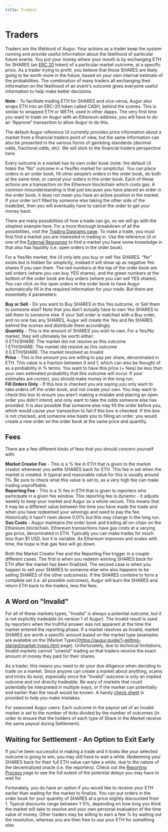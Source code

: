```yaml
---
title: Traders
---
```

# Traders 

Traders are the lifeblood of Augur. Your actions as a trader keep the system running and provide useful information about the likelihood of particular future events. You put your money where your mouth is by exchanging ETH for SHARES (an [ERC 20](https://en.wikipedia.org/wiki/ERC-20) token) of a particular market outcome, at a specific price. As a trader trying to profit, you believe that those SHARES are likely going to be worth more in the future, based on your own internal estimate of the probabilities. The combination of many traders all exchanging their information on the likelihood of an event's outcome gives everyone useful information to help make better decisions.

**Note** - To facilitate trading ETH for SHARES and vice-versa, Augur also wraps ETH into an ERC-20 token called CASH, behind the scenes. This is similar to wrapped ETH or WETH, used in other dapps. The very first time you want to trade on Augur with an Ethereum address, you will have to do an “Approve” transaction to allow Augur to do this.

The default Augur reference UI currently provides price information about a market from a financial traders point of view, but the same information can also be presented in the various forms of gambling standards (decimal odds, fractional odds, etc). We will stick to the financial traders perspective here.

Every outcome in a market has its own order book (note: the default UI hides the “No” outcome in a Yes/No market for simplicity). You can place orders in an order book, fill other people’s orders in the order book, do both at the same time, or cancel your orders in the order book. Each of these actions are a transaction on the Ethereum blockchain which costs gas. A common misunderstanding is that just because you have placed an order in the order book, it does not mean you have an active position in the market. If your order isn’t filled by someone else taking the other side of the trade/bet, then you will eventually have to cancel the order to get your money back.

There are many possibilities of how a trade can go, so we will go with the simplest example here. For a more thorough breakdown of all the possibilities, visit the [Trading Diagrams page](https://augur.guide/3-traders/trading-diagrams.html). To make a trade, you must first find a market you are interested in trading in. Use the reference UI or one of the [External Resources](https://augur.guide/5-external-resources.html) to find a market you have some knowledge in that also has liquidity (i.e. open orders in the order book). 

For a Yes/No market, the UI only lets you buy or sell Yes SHARES. “No” exists but is hidden for simplicity, instead it will show up as negative Yes shares if you own them. The red numbers at the top of the order book are sell orders (where you can buy YES shares), and the green numbers at the bottom of the order book are buy orders (where you can sell YES shares). You can click on the open orders in the order book to have Augur automatically fill in the required information for your trade. But there are essentially 4 parameters:

**Buy or Sell** - Do you want to Buy SHARES in this Yes outcome, or Sell them to someone else? Note that you don’t actually have to own Yes SHARES to sell them to someone else. If your Sell order is matched with a Buy order, and no one has any SHARES, Augur will create the Yes and No SHARES behind the scenes and distribute them accordingly.<br />
**Quantity** - This is the amount of SHARES you wish to own. For a Yes/No market, they will ultimately be worth either:<br />
0 ETH/SHARE: The market did not resolve as this outcome<br />
1 ETH/SHARE: The market did resolve as this outcome<br />
0.5 ETH/SHARE: The market resolved as Invalid <br />
**Price** - This is the amount you are willing to pay per share, denominated in ETH. This value is a fraction between 0 and 1, which can also be thought of as a probability in % terms. You want to have this price (+ fees) be less than your own estimated probability that this outcome will occur. If your estimates are correct, you should make money in the long run.<br />
**Fill Orders Only** - If this box is checked you are saying you only want to take orders off the order book, and not create your own. You may want to check this box to ensure you aren’t making a mistake and placing an open order you didn’t intend, and only want to take the odds someone else has provided. It is also possible that someone else may fill the order before you, which would cause your transaction to fail if this box is checked. If this box is not checked, and someone else beats you to filling an order, you would create a new order on the order book at the same price and quantity.

## Fees

There are a few different kinds of fees that you should concern yourself with:

**Market Creator Fee** - This is a % fee in ETH that is given to the market creator whenever you settle SHARES back for ETH. This fee is set when the market is created. A typical and reasonable value for this is usually around 1%. Be sure to check what this value is set to, as a very high fee can make trading unprofitable.<br />
**Reporting Fee** - This is a % fee in ETH that is given to reporters who participate in a given fee window. This reporting fee is dynamic - it adjusts weekly to keep your market and Augur as a whole secure. This means that it may be a different value between the time you have made the trade and when you have redeemed your winnings and need to pay the fee. Historically it hasn’t risen above 0.01% but this may change in the long run.<br />
**Gas Costs** - Augur maintains the order book and trading all on-chain on the Ethereum blockchain. Ethereum transactions have gas costs at a varying gas price, denominated in ETH. Typically you can make trades for much less than $1 USD, but it is variable. As Ethereum improves and scales with time, the hope is that gas fees will go down.

Both the Market Creator Fee and the Reporting Fee trigger in a couple different cases. The first is when you redeem winning SHARES back for ETH after the market has been finalized. The second case is when you happen to sell your SHARES to someone else who also happens to be selling SHARES of the other outcome(s). If the SHARES combine to form a complete set (i.e. all possible outcomes), Augur will burn the SHARES and return ETH back to the traders, less the fees.

## A Word on "Invalid"

For all of these markets types, "Invalid" is always a potential outcome, but it is not explicitly tradeable (in version 1 of Augur). The Invalid result is used by reporters when the truthful answer was not apparent at the time the market entered the reporting phase. If a market resolves as Invalid, market SHARES are worth a specific amount based on the market type (examples are available on the [Market Types](https://augur.guide/1-getting-started/market-types.html page). Unfortunately, due to technical limitations, Invalid markets cannot "unwind" trading so that traders receive the exact amount of money they paid for their shares.

As a trader, this means you need to do your due diligence when deciding to trade on a market. Since anyone can create a market about anything, scams and tricks do exist, especially since the “Invalid” outcome is only an implied outcome and not directly tradeable. Be wary of markets that could potentially be interpreted in multiple ways, or if the market can potentially end earlier than the result would be known. A handy [check sheet](https://augur.guide/3-traders/checksheet.html) is provided to help you make mistakes.

For seasoned Augur users: Each outcome in the payout set of an Invalid market is set to the number of ticks divided by the number of outcomes (in order to ensure that the holders of each type of Share in the Market receive the same payout during Settlement).

## Waiting for Settlement - An Option to Exit Early

If you’ve been successful in making a trade and it looks like your selected outcome is going to win, you may still have to wait a while. Redeeming your SHARES back for their full ETH value can take a while, due to the nature of the decentralized oracle (i.e. the reporters). Check out the [Reporting Process](https://augur.guide/4-reporters/1-reporting-process.html) page to see the full extent of the potential delays you may have to wait for. 

Fortunately, you do have an option if you would like to receive your ETH earlier than waiting for the market to finalize. You can put orders in the order book for your quantity of SHARES at a price slightly discounted from 1. Typical discounts range between 1-5%, depending on how long you think the market will take to resolve and your own personal evaluation of the time value of money. Other traders may be willing to earn a few % by waiting out the resolution, whereas you are then free to use your ETH for something else.
